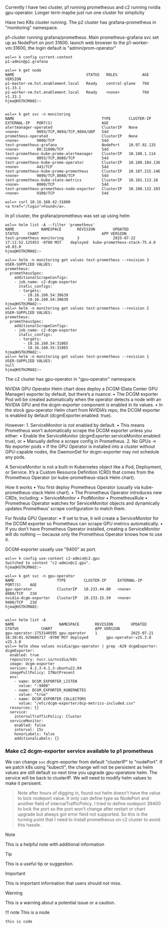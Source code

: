 

Currently I have two cluster, p1 running prometheous and c2 running nvidia gpu-operator. Longer term maybe just run one cluster for simplicity

Have two K8s cluster running. 
The p2 cluster has grafana-prometheus in "monitoring" namespace.

p1-cluster running grafana/prometheus. Main prometheus-grafana svc set up as NodePort on port 31600.  launch web browser to the p1-worker-vm:31600, the login default is "admin/prom-operator"

``` text
wsl=> k config current-context
p1-admin@p1.grafana

wsl=> k get node
NAME                                STATUS   ROLES           AGE   VERSION
p1-master-vm.hst.enablement.local   Ready    control-plane   79d   v1.33.1
p1-worker-vm.hst.enablement.local   Ready    <none>          79d   v1.33.1
hjma@HSTHJMA02:~


wsl=> k get svc -n monitoring
NAME                                       TYPE        CLUSTER-IP       EXTERNAL-IP   PORT(S)                      AGE
alertmanager-operated                      ClusterIP   None             <none>        9093/TCP,9094/TCP,9094/UDP   54d
prometheus-operated                        ClusterIP   None             <none>        9090/TCP                     54d
test-prometheus-grafana                    NodePort    10.97.92.135     <none>        80:31600/TCP                 54d
test-prometheus-kube-prome-alertmanager    ClusterIP   10.100.1.114     <none>        9093/TCP,8080/TCP            54d
test-prometheus-kube-prome-operator        ClusterIP   10.100.184.136   <none>        443/TCP                      54d
test-prometheus-kube-prome-prometheus      ClusterIP   10.107.215.146   <none>        9090/TCP,8080/TCP            54d
test-prometheus-kube-state-metrics         ClusterIP   10.101.113.18    <none>        8080/TCP                     54d
test-prometheus-prometheus-node-exporter   ClusterIP   10.100.132.103   <none>        9100/TCP                     54d

wsl=> curl 10.16.160.42:31600
<a href="/login">Found</a>.
```

In p1 cluster, the grafana/prometheus was set up using helm
```
wsl=> helm list -A --filter 'prometheus'
NAME            NAMESPACE       REVISION        UPDATED                                 STATUS    CHART                            APP VERSION
test-prometheus monitoring      3               2025-07-22 17:11:52.125453 -0700 MST    deployed  kube-prometheus-stack-75.4.0     v0.83.0
hjma@HSTHJMA02:~

wsl=> helm -n monitoring get values test-prometheus --revision 3
USER-SUPPLIED VALUES:
prometheus:
  prometheusSpec:
    additionalScrapeConfigs:
    - job_name: c2-dcgm-exporter
      static_configs:
      - targets:
        - 10.16.160.54:30639
        - 10.16.160.54:30639
hjma@HSTHJMA02:~
wsl=> helm -n monitoring get values test-prometheus --revision 2
USER-SUPPLIED VALUES:
prometheus:
  prometheusSpec:
    additionalScrapeConfigs:
    - job_name: c2-dcgm-exporter
      static_configs:
      - targets:
        - 10.16.160.54:31065
        - 10.16.160.55:31065
hjma@HSTHJMA02:~
wsl=> helm -n monitoring get values test-prometheus --revision 1
USER-SUPPLIED VALUES:
null
hjma@HSTHJMA02:~
```


The c2 cluster has gpu-operator in "gpu-operator" namespace.

NVIDIA GPU Operator Helm chart does deploy a DCGM (Data Center GPU Manager) exporter by default, but there’s a nuance:
	•	The DCGM exporter Pod will be created automatically when the operator detects a node with an NVIDIA GPU and the dcgm-exporter component is enabled in its values.
	•	In the stock gpu-operator Helm chart from NVIDIA’s repo, the DCGM exporter is enabled by default (dcgmExporter.enabled: true).

However:
	1.	ServiceMonitor is not enabled by default.
	•	This means Prometheus won’t automatically scrape the DCGM exporter unless you either:
	•	Enable the ServiceMonitor (dcgmExporter.serviceMonitor.enabled: true), or
	•	Manually define a scrape config in Prometheus.
	2.	No GPUs → No exporter pods
	•	If the GPU Operator is installed into a cluster without GPU-capable nodes, the DaemonSet for dcgm-exporter may not schedule any pods.

A ServiceMonitor is not a built-in Kubernetes object like a Pod, Deployment, or Service. It’s a Custom Resource Definition (CRD) that comes from the Prometheus Operator (or kube-prometheus-stack Helm chart). 

How it works
	•	You first deploy Prometheus Operator (usually via kube-prometheus-stack Helm chart).
	•	The Prometheus Operator introduces new CRDs, including:
	•	ServiceMonitor
	•	PodMonitor
	•	PrometheusRule
	•	Prometheus Operator watches for ServiceMonitor objects and dynamically updates Prometheus’ scrape configuration to match them.

For Nvidia GPU Operator:
	•	If set to true, it will create a ServiceMonitor for the DCGM exporter so Prometheus can scrape GPU metrics automatically.
	•	If you don’t have Prometheus Operator installed, creating a ServiceMonitor will do nothing — because only the Prometheus Operator knows how to use it.


DCGM-exporter usually use "9400" as port.
``` text
wsl=> k config use-context c2-admin@c2.gpu
Switched to context "c2-admin@c2.gpu".
hjma@HSTHJMA02:~

wsl=> k get svc -n gpu-operator
NAME                   TYPE        CLUSTER-IP     EXTERNAL-IP   PORT(S)    AGE
gpu-operator           ClusterIP   10.233.44.80   <none>        8080/TCP   23d
nvidia-dcgm-exporter   ClusterIP   10.233.15.59   <none>        9400/TCP   23d
hjma@HSTHJMA02:


wsl=> helm list -A
NAME                    NAMESPACE       REVISION        UPDATED                                 STATUS          CHART                   APP VERSION
gpu-operator-1753140595 gpu-operator    1               2025-07-21 16:30:01.929686717 -0700 MST deployed        gpu-operator-v25.3.0    v25.3.0
wsl=> helm show values nvidia/gpu-operator | grep -A20 dcgmExporter:
dcgmExporter:
  enabled: true
  repository: nvcr.io/nvidia/k8s
  image: dcgm-exporter
  version: 4.2.3-4.1.3-ubuntu22.04
  imagePullPolicy: IfNotPresent
  env:
    - name: DCGM_EXPORTER_LISTEN
      value: ":9400"
    - name: DCGM_EXPORTER_KUBERNETES
      value: "true"
    - name: DCGM_EXPORTER_COLLECTORS
      value: "/etc/dcgm-exporter/dcp-metrics-included.csv"
  resources: {}
  service:
    internalTrafficPolicy: Cluster
  serviceMonitor:
    enabled: false
    interval: 15s
    honorLabels: false
    additionalLabels: {}
```

### Make c2 dcgm-exporter service available to p1 prometheus
We can change `svc` dcgm-exporter from default "clusterIP" to "nodePort". If we patch k8s using "kubectl", the change will not be persistent as helm values are still default so next time you upgrade gpu-operatore helm. The service will be back to clusterIP. We will need to modify helm values to make it persisent.

> Note
> after hours of digging in, found out helm doesn't have the value to lock nodeport value. It only can define type as NodePort and another field of internalTrafficPolicy. I tried to define nodeport 39400 to lock the port so the port won't change after restart or chart upgrade but always got error field not supported. So this is the turning point that I need to install prometheous on c2 cluster to avoid this hassle.

> [!NOTE]
> This is a helpful note with additional information
>

> [!TIP]
> This is a useful tip or suggestion.

> [!IMPORTANT]
> This is important information that users should not miss.

> [!WARNING]
> This is a warning about a potential issue or a caution.

!!! note
This is a node

``` 
this is code
```
